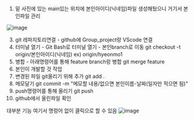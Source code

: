 1. 밑 사진에 있는 main있는 위치에 본인아이디(닉네임)파일 생성해뒀으니 거기서 본인파일 관리

![image](https://github.com/user-attachments/assets/23b3d04a-5ef0-4958-8c79-21894317c9ea)

3. git 레파지토리연결 - github에 Group_project랑 VScode 연결
4. 터미널 열기 - Git Bash로 터미널 열기 - 본인branch로 이동
   git checkout -t origin/본인아이디(닉네임) ex) origin/hyeonmo1
5. 병합 - 아래명령어를 통해 feature branch랑 병합
   git merge feature
6. 본인이 개발할 것 작업
7. 변경된 파일 git올리기 위해 추가
   git add .
8. 메모달기
   git commit -m "메모할 내용/없으면 본인이름-날짜(일자만 적으면 됨)"
9. push명령어를 통해 올리기
   git push
10. github에서 올린파일 확인

대부분 기능 여기서 명렁어 없이 클릭으로 할 수 있음
![image](https://github.com/user-attachments/assets/08ed2035-b58e-4c93-95dc-0cd406fdc7bb)

   
   
